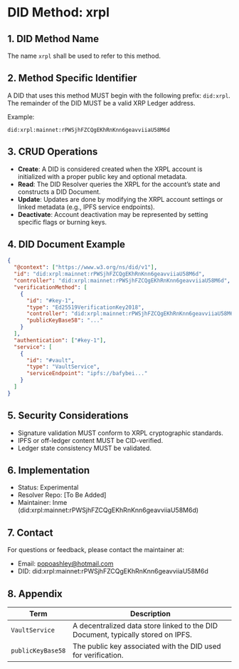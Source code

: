 # DID Method: xrpl

## 1. DID Method Name
The name `xrpl` shall be used to refer to this method.

## 2. Method Specific Identifier
A DID that uses this method MUST begin with the following prefix: `did:xrpl`.  
The remainder of the DID MUST be a valid XRP Ledger address.

Example:
```
did:xrpl:mainnet:rPWSjhFZCQgEKhRnKnn6geavviiaU58M6d
```

## 3. CRUD Operations
- **Create**: A DID is considered created when the XRPL account is initialized with a proper public key and optional metadata.
- **Read**: The DID Resolver queries the XRPL for the account’s state and constructs a DID Document.
- **Update**: Updates are done by modifying the XRPL account settings or linked metadata (e.g., IPFS service endpoints).
- **Deactivate**: Account deactivation may be represented by setting specific flags or burning keys.

## 4. DID Document Example

```json
{
  "@context": ["https://www.w3.org/ns/did/v1"],
  "id": "did:xrpl:mainnet:rPWSjhFZCQgEKhRnKnn6geavviiaU58M6d",
  "controller": "did:xrpl:mainnet:rPWSjhFZCQgEKhRnKnn6geavviiaU58M6d",
  "verificationMethod": [
    {
      "id": "#key-1",
      "type": "Ed25519VerificationKey2018",
      "controller": "did:xrpl:mainnet:rPWSjhFZCQgEKhRnKnn6geavviiaU58M6d",
      "publicKeyBase58": "..."
    }
  ],
  "authentication": ["#key-1"],
  "service": [
    {
      "id": "#vault",
      "type": "VaultService",
      "serviceEndpoint": "ipfs://bafybei..."
    }
  ]
}
```

## 5. Security Considerations
- Signature validation MUST conform to XRPL cryptographic standards.
- IPFS or off-ledger content MUST be CID-verified.
- Ledger state consistency MUST be validated.

## 6. Implementation
- Status: Experimental
- Resolver Repo: [To Be Added]
- Maintainer: Inme (did:xrpl:mainnet:rPWSjhFZCQgEKhRnKnn6geavviiaU58M6d)

## 7. Contact
For questions or feedback, please contact the maintainer at:
- Email: popoashley@hotmail.com
- DID: did:xrpl:mainnet:rPWSjhFZCQgEKhRnKnn6geavviiaU58M6d

## 8. Appendix
| Term | Description |
|------|-------------|
| `VaultService` | A decentralized data store linked to the DID Document, typically stored on IPFS. |
| `publicKeyBase58` | The public key associated with the DID used for verification. |
